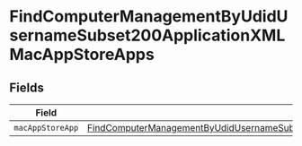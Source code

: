 # FindComputerManagementByUdidUsernameSubset200ApplicationXMLMacAppStoreApps


## Fields

| Field                                                                                                                                                                                                           | Type                                                                                                                                                                                                            | Required                                                                                                                                                                                                        | Description                                                                                                                                                                                                     |
| --------------------------------------------------------------------------------------------------------------------------------------------------------------------------------------------------------------- | --------------------------------------------------------------------------------------------------------------------------------------------------------------------------------------------------------------- | --------------------------------------------------------------------------------------------------------------------------------------------------------------------------------------------------------------- | --------------------------------------------------------------------------------------------------------------------------------------------------------------------------------------------------------------- |
| `macAppStoreApp`                                                                                                                                                                                                | [FindComputerManagementByUdidUsernameSubset200ApplicationXMLMacAppStoreAppsMacAppStoreApp](../../models/operations/findcomputermanagementbyudidusernamesubset200applicationxmlmacappstoreappsmacappstoreapp.md) | :heavy_minus_sign:                                                                                                                                                                                              | N/A                                                                                                                                                                                                             |
